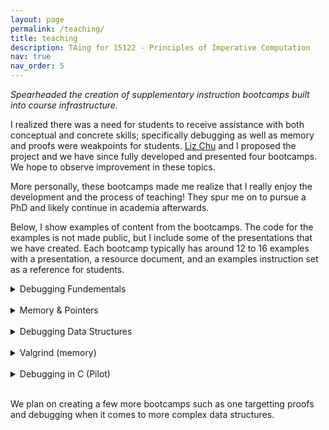 ```yaml
---
layout: page
permalink: /teaching/
title: teaching
description: TAing for 15122 - Principles of Imperative Computation
nav: true
nav_order: 5
---
```


*Spearheaded the creation of supplementary instruction bootcamps built into course infrastructure.*

I realized there was a need for students to receive assistance with both conceptual and concrete
skills; specifically debugging as well as memory and proofs were weakpoints for
students. [Liz Chu](mailto:echu2@andrew.cmu.edu) and I proposed the project and
we have since fully developed and presented four bootcamps. We hope to observe improvement in
these topics.

More personally, these bootcamps made me realize that I really enjoy the development and the
process of teaching! They spur me on to pursue a PhD and likely continue in academia afterwards.


Below, I show examples of content from the bootcamps. The code for the examples is not
made public, but I include some of the presentations that we have created.
Each bootcamp typically has around 12 to 16 examples with a presentation, a resource document, and an examples instruction set
as a reference for students.

<details>
<summary>Debugging Fundementals</summary>

  <br />  Covered the core tools needed to become a successful programmer. Students were given practice to learn to use contracts, write good test cases and efficiently use print statements with targetted examples. <br /> <br />

  <embed src="/assets/pdf/debugging_fundementals_presentation.pdf" type="application/pdf" width="80%" height=500>
</details> <br />

<details>
<summary>Memory & Pointers</summary>

  <br />  Discussed and provided practice for conceptual frameworks regarding memory and pointers in C. <br /> <br />

  <embed src="/assets/pdf/memory_&_pointers_presentation.pdf" type="application/pdf" width="80%" height=500>
</details> <br />

<details>
<summary>Debugging Data Structures</summary>

  <br />  Discussed methods for debugging more complex structures and writing advanced test cases. <br /> <br />

  <embed src="/assets/pdf/Debugging_Data_Structures.pdf" type="application/pdf" width="80%" height=500>
</details> <br />



<details>
<summary>Valgrind (memory)</summary>

  <br />  Re-introduced and offered examples of using valgrind as a memory management tool and how to efficiently understand and fix valgrind comments and errors. <br /> <br />

  <embed src="/assets/pdf/valgrind_presentation.pdf" type="application/pdf" width="80%" height=500>
</details> <br />

<details>
<summary>Debugging in C (Pilot)</summary>

  <br />  Pilot bootcamp that served as an amalgamation of fundementals and memory tools. This bootcamp provided a great understanding of the difficulty of examples, engagement to expect and manner in which we presented information to be most useful. We revised both materials and examples following this bootcamp which was proven to give better experiences for students during the following semester. The code for this bootcamp is available on my repositories page. <br /> <br />

  <embed src="/assets/pdf/C_debugging_presentation.pdf" type="application/pdf" width="80%" height=500>
</details> <br />

We plan on creating a few more bootcamps such as one targetting proofs and debugging when it comes to more complex data structures.
